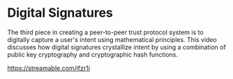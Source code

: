   Digital Signatures
================

 The third piece in creating a peer-to-peer trust protocol system is to digitally capture a user's intent using mathematical principles. This video discusses how digital signatures crystallize intent by using a combination of public key cryptography and cryptographic hash functions.

 https://streamable.com/jfzr1i

 